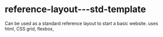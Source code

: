 # reference-layout---std-template
Can be used as a standard reference layout to start a basic website. uses html, CSS grid, flexbox, 
